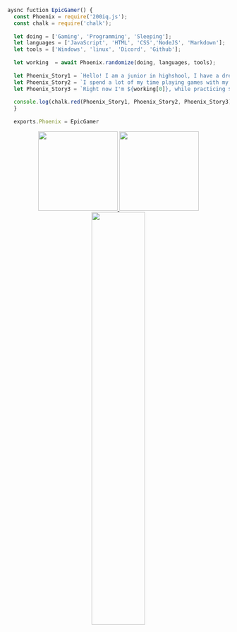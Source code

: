 ```js
aysnc fuction EpicGamer() {
  const Phoenix = require('200iq.js');
  const chalk = require('chalk');
  
  let doing = ['Gaming', 'Programming', 'Sleeping'];
  let languages = ['JavaScript', 'HTML', 'CSS','NodeJS', 'Markdown'];
  let tools = ['Windows', 'linux', 'Dicord', 'Github'];
  
  let working  = await Phoenix.randomize(doing, languages, tools);
  
  let Phoenix_Story1 = `Hello! I am a junior in highshool, I have a dream of joining the NYPD after college. I do this coding stuff for fun! `;
  let Phoenix_Story2 = `I spend a lot of my time playing games with my friends, or working on the many projects that I have started! `;
  let Phoenix_Story3 = `Right now I'm ${working[0]}, while practicing ${working[1]} on ${working[2]}`;
  
  console.log(chalk.red(Phoenix_Story1, Phoenix_Story2, Phoenix_Story3));
  }
  
  exports.Phoenix = EpicGamer
 ```

<p align="center">
<a href="https://github.com/Phoenix557">
  <img height="180em" src="https://github-readme-stats.vercel.app/api?username=Phoenix557&show_icons=true&title_color=5865F2&icon_color=5865F2&text_color=FFFFFF&bg_color=171B23&include_all_commits=true&count_private=true"/>
  <img height="180em" src="https://github-readme-stats.vercel.app/api/top-langs/?username=Phoenix557&layout=compact&langs_count=8&title_color=5865F2&icon_color=5865F2&text_color=FFFFFF&bg_color=171B23"/>
  <img width="49%" src="https://github-readme-streak-stats.herokuapp.com/?user=Phoenix557&fire=5865F2&fire=5865F2&currStreakNum=ffffff&sideLabels=5865F2&currStreakLabel=5865F2&stroke=5865F2&sideNums=ffffff&dates=ffffff&border=ffffff&text_color=FFFFFF&background=171B23" /></a>
</a>
</p>
 
